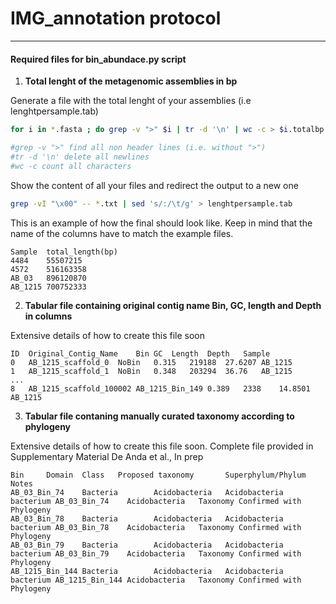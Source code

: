 # IMG_annotation protocol




---

#### Required files for bin_abundace.py  script

1. **Total lenght of the metagenomic assemblies in bp**

Generate a file with the total lenght of your assemblies (i.e lenghtpersample.tab) 

```bash
for i in *.fasta ; do grep -v ">" $i | tr -d '\n' | wc -c > $i.totalbp.txt ; done

#grep -v ">" find all non header lines (i.e. without ">")
#tr -d '\n' delete all newlines
#wc -c count all characters
```
Show the content of all your files and redirect the output to a new one

```bash
grep -vI "\x00" -- *.txt | sed 's/:/\t/g' > lenghtpersample.tab
```

This is an example of how the final should look like. Keep in mind that the name of the columns have to match the example files.

```
Sample  total_length(bp)
4484    55507215
4572    516163358
AB_03   896120870
AB_1215 700752333
```
2. **Tabular file containing original contig name Bin, GC, length and Depth in columns**

Extensive details of how to create this file soon

```
ID	Original_Contig_Name	Bin	GC	Length	Depth	Sample
0	AB_1215_scaffold_0	NoBin	0.315	219188	27.6207	AB_1215
1	AB_1215_scaffold_1	NoBin	0.348	203294	36.76	AB_1215
...
8	AB_1215_scaffold_100002	AB_1215_Bin_149	0.389	2338	14.8501	AB_1215
```
3.  **Tabular file contaning manually curated taxonomy according to phylogeny**

Extensive details of how to create this file soon. Complete file provided in Supplementary Material De Anda et al., In prep 

```
Bin     Domain  Class   Proposed taxonomy       Superphylum/Phylum      Notes   
AB_03_Bin_74    Bacteria        Acidobacteria   Acidobacteria bacterium AB_03_Bin_74    Acidobacteria   Taxonomy Confirmed with Phylogeny
AB_03_Bin_78    Bacteria        Acidobacteria   Acidobacteria bacterium AB_03_Bin_78    Acidobacteria   Taxonomy Confirmed with Phylogeny
AB_03_Bin_79    Bacteria        Acidobacteria   Acidobacteria bacterium AB_03_Bin_79    Acidobacteria   Taxonomy Confirmed with Phylogeny
AB_1215_Bin_144 Bacteria        Acidobacteria   Acidobacteria bacterium AB_1215_Bin_144 Acidobacteria   Taxonomy Confirmed with Phylogeny
```
